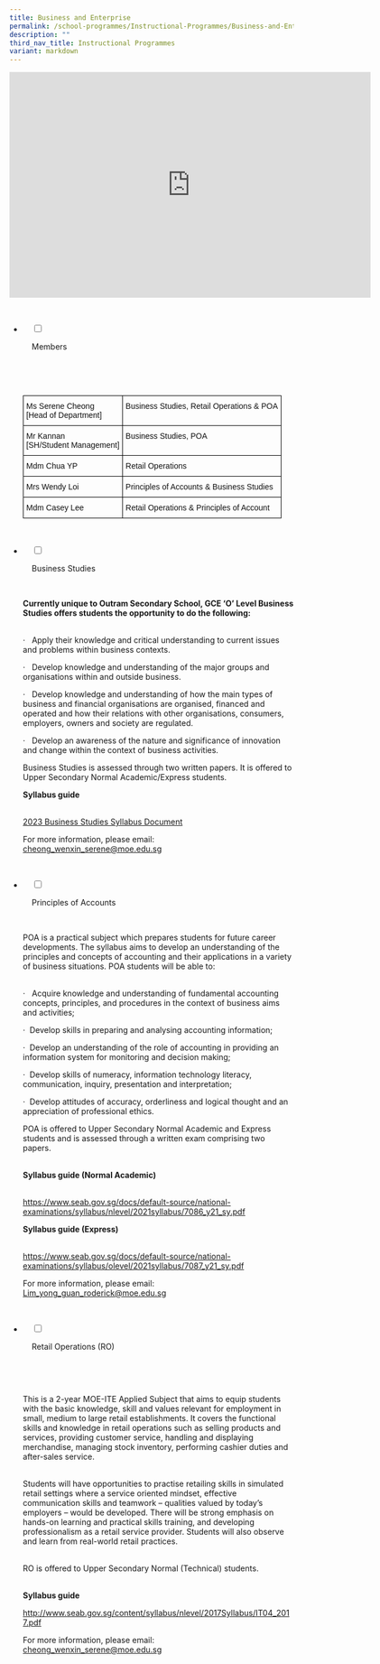 ```yaml
---
title: Business and Enterprise
permalink: /school-programmes/Instructional-Programmes/Business-and-Enterprise/
description: ""
third_nav_title: Instructional Programmes
variant: markdown
---
```

<center><iframe allowfullscreen="true" height="400" width="640" frameborder="0" src="https://docs.google.com/presentation/d/e/2PACX-1vSbZ-1o_jIds3BACANe5Izqh8jhAM6ZGM9UmEkryziawE7-y349xVOJXMc-s1bdSIkQCck2nRxjmhBX/embed?start=false&amp;loop=false&amp;delayms=3000"></iframe></center>

<ul class="jekyllcodex_accordion">

&nbsp;&nbsp;<li>

&nbsp;&nbsp;&nbsp;&nbsp;<input type="checkbox" id="accordion1">

&nbsp;&nbsp;&nbsp;&nbsp;<label for="accordion1">Members</label>

&nbsp;&nbsp;&nbsp;&nbsp;<div>

&nbsp;&nbsp;&nbsp;&nbsp;&nbsp;&nbsp;<p> <style type="text/css">
.tg  {border-collapse:collapse;border-spacing:0;}
.tg td{border-color:black;border-style:solid;border-width:1px;font-family:Arial, sans-serif;font-size:14px;
  overflow:hidden;padding:10px 5px;word-break:normal;}
.tg th{border-color:black;border-style:solid;border-width:1px;font-family:Arial, sans-serif;font-size:14px;
  font-weight:normal;overflow:hidden;padding:10px 5px;word-break:normal;}
.tg .tg-lyvw{color:#111;text-align:left;vertical-align:top}
</style>
<table class="tg">
<thead>
  <tr>
    <th class="tg-lyvw">Ms Serene Cheong<br>[Head of Department]</th>
    <th class="tg-lyvw">Business Studies, Retail Operations &amp; POA</th>
  </tr>
</thead>
<tbody>
  <tr>
    <td class="tg-lyvw">Mr Kannan <br>[SH/Student Management]<br></td>
    <td class="tg-lyvw">Business Studies, POA</td>
  </tr>
  <tr>
    <td class="tg-lyvw">Mdm Chua YP</td>
    <td class="tg-lyvw">Retail Operations</td>
  </tr>
  <tr>
    <td class="tg-lyvw">Mrs Wendy Loi</td>
    <td class="tg-lyvw">Principles of Accounts &amp; Business Studies</td>
  </tr>
  <tr>
    <td class="tg-lyvw">Mdm Casey Lee</td>
    <td class="tg-lyvw">Retail Operations &amp; Principles of Account</td>
  </tr>
  
</tbody>
</table> </p>

&nbsp;&nbsp;&nbsp;&nbsp;</div>

</li>
	<li>

&nbsp;&nbsp;&nbsp;&nbsp;<input type="checkbox" id="accordion2">

&nbsp;&nbsp;&nbsp;&nbsp;<label for="accordion2">Business Studies</label>

&nbsp;&nbsp;&nbsp;&nbsp;<div>

<p><b>Currently unique to Outram Secondary School, GCE ‘O’ Level Business Studies offers students the opportunity to do the following:</b><br><br>  

·&nbsp;&nbsp;&nbsp;Apply their knowledge and critical understanding to current issues and problems within business contexts.<br>

·&nbsp; &nbsp;Develop knowledge and understanding of the major groups and organisations within and outside business.<br>

·&nbsp;&nbsp;&nbsp;Develop knowledge and understanding of how the main types of business and financial organisations are organised, financed and operated and how their relations with other organisations, consumers, employers, owners and society are regulated.<br>

·&nbsp;&nbsp;&nbsp;Develop an awareness of the nature and significance of innovation and change within the context of business activities.<br>

Business Studies is assessed through two written papers. It is offered to Upper Secondary Normal Academic/Express students.<br>

<b>Syllabus guide</b><br><br>
	
[2023 Business Studies Syllabus Document](https://www.seab.gov.sg/docs/default-source/national-examinations/syllabus/olevel/2023syllabus/7085\_y23\_sy.pdf)

For more information, please email: <a href="cheong\_wenxin\_serene@moe.edu.sg">cheong_wenxin_serene@moe.edu.sg</a>&nbsp; </p>

&nbsp;&nbsp;&nbsp;&nbsp;</div>

</li>
	
<li>

&nbsp;&nbsp;&nbsp;&nbsp;<input type="checkbox" id="accordion3">

&nbsp;&nbsp;&nbsp;&nbsp;<label for="accordion3">Principles of Accounts</label>

&nbsp;&nbsp;&nbsp;&nbsp;<div>

<p> POA is a practical subject which prepares students for future career developments. The syllabus aims to develop an understanding of the principles and concepts of accounting and their applications in a variety of business situations. POA students will be able to:<br><br>

·&nbsp;&nbsp;&nbsp;Acquire knowledge and understanding of fundamental accounting concepts, principles, and procedures in the context of business aims and activities;<br>

·&nbsp;&nbsp;Develop skills in preparing and analysing accounting information;<br>

·&nbsp;&nbsp;Develop an understanding of the role of accounting in providing an information system for monitoring and decision making;<br>

·&nbsp;&nbsp;Develop skills of numeracy, information technology literacy, communication, inquiry, presentation and interpretation;<br>

·&nbsp;&nbsp;Develop attitudes of accuracy, orderliness and logical thought and an appreciation of professional ethics.<br>

POA is offered to Upper Secondary Normal Academic and Express students and is assessed through a written exam comprising two papers.<br><br>

<b>Syllabus guide (Normal Academic)</b><br><br>

<a href="files/School%20Programmes/Instructional%20Programmes/Business%20and%20Enterprise/POA/7086_y21_sy.pdf">https://www.seab.gov.sg/docs/default-source/national-examinations/syllabus/nlevel/2021syllabus/7086_y21_sy.pdf</a>


<b>Syllabus guide (Express)</b><br><br>

<a href="files/School%20Programmes/Instructional%20Programmes/Business%20and%20Enterprise/POA/7087_y21_sy.pdf">https://www.seab.gov.sg/docs/default-source/national-examinations/syllabus/olevel/2021syllabus/7087_y21_sy.pdf</a>


For more information, please email: <a href="Lim_yong_guan_roderick@moe.edu.sg">Lim_yong_guan_roderick@moe.edu.sg</a>&nbsp; </p>

&nbsp;&nbsp;&nbsp;&nbsp;</div>

</li>
	
<li>

&nbsp;&nbsp;&nbsp;&nbsp;<input type="checkbox" id="accordion4">

&nbsp;&nbsp;&nbsp;&nbsp;<label for="accordion4">Retail Operations (RO)</label>

&nbsp;&nbsp;&nbsp;&nbsp;<div>

&nbsp;&nbsp;&nbsp;&nbsp;&nbsp;&nbsp;<p> This is a 2-year MOE-ITE Applied Subject that aims to equip students with the basic knowledge, skill and values relevant for employment in small, medium to large retail establishments. It covers the functional skills and knowledge in retail operations such as selling products and services, providing customer service, handling and displaying merchandise, managing stock inventory, performing cashier duties and after-sales service.<br><br>

Students will have opportunities to practise retailing skills in simulated retail settings where a service oriented mindset, effective communication skills and teamwork – qualities valued by today’s employers – would be developed. There will be strong emphasis on hands-on learning and practical skills training, and developing professionalism as a retail service provider. Students will also observe and learn from real-world retail practices.<br><br>

RO is offered to Upper Secondary Normal (Technical) students.<br><br>

<b>Syllabus guide</b><br>

<a href="files/School%20Programmes/Instructional%20Programmes/Business%20and%20Enterprise/Retail%20Operations%20(RO)/IT04_2017.pdf">http://www.seab.gov.sg/content/syllabus/nlevel/2017Syllabus/IT04_2017.pdf</a><br>			

For more information, please email:
<a href="cheong_wenxin_serene@moe.edu.sg">cheong_wenxin_serene@moe.edu.sg</a>				
 </p>



</div></li>
	

		
   
		
  


		
	

	
</ul>